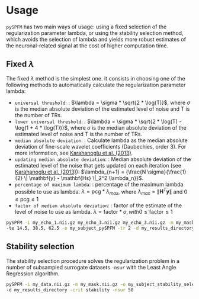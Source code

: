 # Usage

`pySPFM` has two main ways of usage: using a fixed selection of the regularization parameter lambda,
or using the stability selection method, which avoids the selection of lambda and yields more robust
estimates of the neuronal-related signal at the cost of higher computation time.

## Fixed $\lambda$

The fixed $\lambda$ method is the simplest one. It consists in choosing one of the following methods
to automatically calculate the regularization parameter lambda:

- `universal threshold`:
  : $\lambda = \sigma * \sqrt{2 * \log(T)}$, where $\sigma$ is the median absolute
    deviation of the estimated level of noise and T is the number of TRs.
- `lower universal threshold`:
  : $\lambda = \sigma * \sqrt{2 * \log(T) - \log(1 + 4 * \log(T))}$, where $\sigma$
    is the median absolute deviation of the estimated level of noise and T is the number of TRs.
- `median absolute deviation`:
  : Calculate lambda as the median absolute deviation of fine-scale wavelet coefficients
    (Daubechies, order 3). For more information, see [Karahanoglu et al. (2013)].
- `updating median absolute deviation`:
  : Median absolute deviation of the estimated level of the noise that gets updated on each
    iteration (see [Karahanoglu et al. (2013)]):
    $\lambda_{n+1} = {\frac{N \sigma}{\frac{1}{2} \| \mathbf{y} - \mathbf{Hs} \|_2^2 \lambda_n}}$.
- `percentage of maximum lambda`:
  : percentage of the maximum lambda possible to use as lambda.
    $\lambda = \textrm{pcg} * \lambda_{max}$,
    where $\lambda_{max}= \| \mathbf{H}^T \mathbf{y} \|$ and
    $0 \leq \textrm{pcg} \leq 1$
- `factor of median absolute deviation`:
  : factor of the estimate of the level of noise to use as lambda.
    $\lambda = \textrm{factor} * \sigma, with 0 \leq \textrm{factor} \leq 1$

```bash
pySPFM -i my_echo_1.nii.gz my_echo_3.nii.gz my_echo_3.nii.gz -m my_mask.nii.gz
-te 14.5, 38.5, 62.5 -o my_subject_pySPFM -tr 2 -d my_results_directory -crit mad
```

## Stability selection

The stability selection procedure solves the regularization problem in a number of subsampled
surrogate datasets `-nsur` with the Least Angle Regression algorithm.

```bash
pySPFM -i my_data.nii.gz -m my_mask.nii.gz -o my_subject_stability_selection -tr 2
-d my_results_directory -crit stability -nsur 50
```

[karahanoglu et al. (2013)]: https://10.1016/j.neuroimage.2013.01.067
